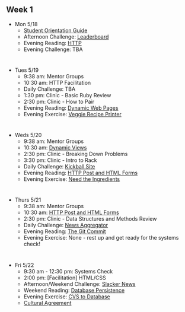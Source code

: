 ## Week 1

* Mon 5/18
  - [Student Orientation Guide](https://horizon.launchacademy.com/lessons/student-orientation-guide)
  - Afternoon Challenge: [Leaderboard](https://horizon.launchacademy.com/lessons/leaderboard)
  - Evening Reading: [HTTP](https://horizon.launchacademy.com/lessons/http)
  - Evening Challenge: TBA

#
* Tues 5/19
  - 9:38 am: Mentor Groups
  - 10:30 am: HTTP Facilitation
  - Daily Challenge: TBA
  - 1:30 pm: Clinic - Basic Ruby Review
  - 2:30 pm: Clinic - How to Pair
  - Evening Reading: [Dynamic Web Pages](https://horizon.launchacademy.com/lessons/dynamic-web-pages)
  - Evening Exercise: [Veggie Recipe Printer](https://horizon.launchacademy.com/lessons/evening-veggie-recipe-printer)

#
* Weds 5/20
  - 9:38 am: Mentor Groups
  - 10:30 am: [Dynamic Views](https://horizon.launchacademy.com/lessons/dynamic-web-pages)
  - 2:30 pm: Clinic - Breaking Down Problems
  - 3:30 pm: Clinic - Intro to Rack
  - Daily Challenge: [Kickball Site](https://horizon.launchacademy.com/lessons/kickball-site)
  - Evening Reading: [HTTP Post and HTML Forms](https://horizon.launchacademy.com/lessons/http-post-and-html-forms)
  - Evening Exercise: [Need the Ingredients](https://horizon.launchacademy.com/lessons/evening-need-the-ingredients)

#
* Thurs 5/21
  - 9:38 am: Mentor Groups
  - 10:30 am: [HTTP Post and HTML Forms](https://horizon.launchacademy.com/lessons/http-post-and-html-forms)
  - 2:30 pm: Clinic - Data Structures and Methods Review
  - Daily Challenge: [News Aggregator](https://horizon.launchacademy.com/lessons/news-aggregator)
  - Evening Reading: [The Git Commit](https://horizon.launchacademy.com/lessons/git-commit)
  - Evening Exercise: None - rest up and get ready for the systems check!

#
* Fri 5/22
  - 9:30 am - 12:30 pm: Systems Check
  - 2:00 pm: [Facilitation] HTML/CSS
  - Afternoon/Weekend Challenge: [Slacker News](https://horizon.launchacademy.com/lessons/slacker-news)
  - Weekend Reading: [Database Persistence](https://horizon.launchacademy.com/lessons/database-persistence)
  - Evening Exercise: [CVS to Database](https://horizon.launchacademy.com/lessons/evening-csv-to-db)
  - <a href="www.google.com" target="_blank">Cultural Agreement</a>
